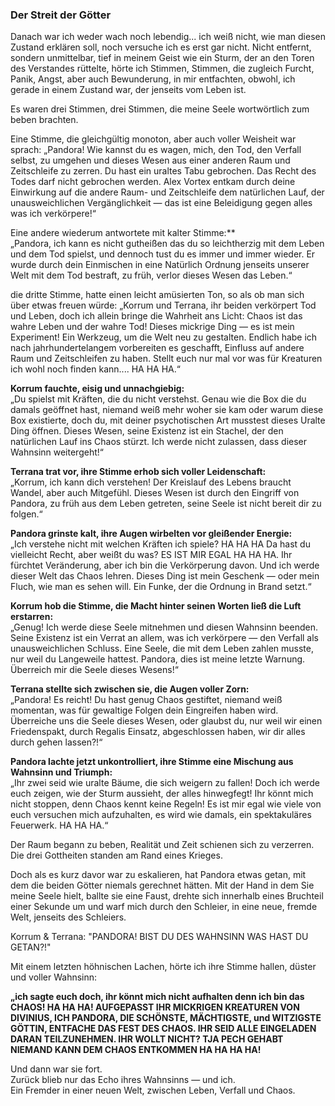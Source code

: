 ### Der Streit der Götter 

Danach war ich weder wach noch lebendig... ich weiß nicht, wie man diesen Zustand erklären soll, noch versuche ich es erst gar nicht. 
Nicht entfernt, sondern unmittelbar, tief in meinem Geist wie ein Sturm, der an den Toren des Verstandes rüttelte, hörte ich Stimmen, Stimmen, die zugleich Furcht, Panik, Angst, aber auch Bewunderung, in mir entfachten, obwohl, ich gerade in einem Zustand war, der jenseits vom Leben ist.

Es waren drei Stimmen, drei Stimmen, die meine Seele wortwörtlich zum beben brachten.


Eine Stimme, die gleichgültig monoton, aber auch voller Weisheit war sprach: „Pandora! Wie kannst du es wagen, mich, den Tod, den Verfall selbst, zu umgehen und dieses Wesen aus einer anderen Raum und Zeitschleife zu zerren. Du hast ein uraltes Tabu gebrochen. Das Recht des Todes darf nicht gebrochen werden. Alex Vortex entkam durch deine Einwirkung auf die andere Raum- und Zeitschleife dem natürlichen Lauf, der unausweichlichen Vergänglichkeit — das ist eine Beleidigung gegen alles was ich verkörpere!“

Eine andere wiederum antwortete mit kalter Stimme:**  
„Pandora, ich kann es nicht gutheißen das du so leichtherzig mit dem Leben und dem Tod spielst, und dennoch tust du es immer und immer wieder. Er wurde durch dein Einmischen in eine Natürlich Ordnung jenseits unserer Welt mit dem Tod bestraft, zu früh, verlor dieses Wesen das Leben.“

die dritte Stimme, hatte einen leicht amüsierten Ton, so als ob man sich über etwas freuen würde:
„Korrum und Terrana, ihr beiden verkörpert Tod und Leben, doch ich allein bringe die Wahrheit ans Licht: Chaos ist das wahre Leben und der wahre Tod! Dieses mickrige Ding — es ist mein Experiment! Ein Werkzeug, um die Welt neu zu gestalten. Endlich habe ich nach jahrhundertelangem vorbereiten es geschafft, Einfluss auf andere Raum und Zeitschleifen zu haben. Stellt euch nur mal vor was für Kreaturen ich wohl noch finden kann....  HA HA HA.“

**Korrum fauchte, eisig und unnachgiebig:**  
„Du spielst mit Kräften, die du nicht verstehst. Genau wie die Box die du damals geöffnet hast, niemand weiß mehr woher sie kam oder warum diese Box existierte, doch du, mit deiner psychotischen Art musstest dieses Uralte Ding öffnen. Dieses Wesen, seine Existenz ist ein Stachel, der den natürlichen Lauf ins Chaos stürzt. Ich werde nicht zulassen, dass dieser Wahnsinn weitergeht!“

**Terrana trat vor, ihre Stimme erhob sich voller Leidenschaft:**  
„Korrum, ich kann dich verstehen! Der Kreislauf des Lebens braucht Wandel, aber auch Mitgefühl. Dieses Wesen ist durch den Eingriff von Pandora, zu früh aus dem Leben getreten, seine Seele ist nicht bereit dir zu folgen.“

**Pandora grinste kalt, ihre Augen wirbelten vor gleißender Energie:**  
„Ich verstehe nicht mit welchen Kräften ich spiele? HA HA HA Da hast du vielleicht Recht, aber weißt du was? ES IST MIR EGAL HA HA HA. Ihr fürchtet Veränderung, aber ich bin die Verkörperung davon. Und ich werde dieser Welt das Chaos lehren. Dieses Ding ist mein Geschenk — oder mein Fluch, wie man es sehen will. Ein Funke, der die Ordnung in Brand setzt.“

**Korrum hob die Stimme, die Macht hinter seinen Worten ließ die Luft erstarren:**  
„Genug! Ich werde diese Seele mitnehmen und diesen Wahnsinn beenden. Seine Existenz ist ein Verrat an allem, was ich verkörpere — den Verfall als unausweichlichen Schluss. Eine Seele, die mit dem Leben zahlen musste, nur weil du Langeweile hattest. Pandora, dies ist meine letzte Warnung. Überreich mir die Seele dieses Wesens!“

**Terrana stellte sich zwischen sie, die Augen voller Zorn:**  
„Pandora! Es reicht! Du hast genug Chaos gestiftet, niemand weiß momentan, was für gewaltige Folgen dein Eingreifen haben wird. Überreiche uns die Seele dieses Wesen, oder glaubst du, nur weil wir einen Friedenspakt, durch Regalis Einsatz, abgeschlossen haben, wir dir alles durch gehen lassen?!“

**Pandora lachte jetzt unkontrolliert, ihre Stimme eine Mischung aus Wahnsinn und Triumph:**  
„Ihr zwei seid wie uralte Bäume, die sich weigern zu fallen! Doch ich werde euch zeigen, wie der Sturm aussieht, der alles hinwegfegt! Ihr könnt mich nicht stoppen, denn Chaos kennt keine Regeln! Es ist mir egal wie viele von euch versuchen mich aufzuhalten, es wird wie damals, ein spektakuläres Feuerwerk. HA HA HA.“

Der Raum begann zu beben, Realität und Zeit schienen sich zu verzerren. Die drei Gottheiten standen am Rand eines Krieges.

Doch als es kurz davor war zu eskalieren, hat Pandora etwas getan, mit dem die beiden Götter niemals gerechnet hätten. Mit der Hand in dem Sie meine Seele hielt, ballte sie eine Faust, drehte sich innerhalb eines Bruchteil einer Sekunde um und warf mich durch den Schleier, in eine neue, fremde Welt, jenseits des Schleiers. 

Korrum & Terrana: "PANDORA! BIST DU DES WAHNSINN WAS HAST DU GETAN?!"

Mit einem letzten höhnischen Lachen, hörte ich ihre Stimme hallen, düster und voller Wahnsinn:

**„ich sagte euch doch, ihr könnt mich nicht aufhalten denn ich bin das CHAOS! HA HA HA! 
AUFGEPASST IHR MICKRIGEN KREATUREN VON DIVINIUS, ICH PANDORA, DIE SCHÖNSTE, MÄCHTIGSTE, und WITZIGSTE GÖTTIN, ENTFACHE DAS FEST DES CHAOS. IHR SEID ALLE EINGELADEN DARAN TEILZUNEHMEN. IHR WOLLT NICHT? TJA PECH GEHABT NIEMAND KANN DEM CHAOS ENTKOMMEN HA HA HA HA!**

Und dann war sie fort.  
Zurück blieb nur das Echo ihres Wahnsinns — und ich.  
Ein Fremder in einer neuen Welt, zwischen Leben, Verfall und Chaos.